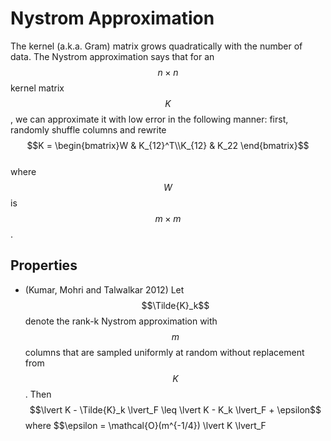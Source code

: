 # Nystrom Approximation

The kernel (a.k.a. Gram) matrix grows quadratically with the number of data.
The Nystrom approximation says that for an $$n \times n$$ kernel matrix $$K$$,
we can approximate it with low error in the following manner: first,
randomly shuffle columns and rewrite $$K = \begin{bmatrix}W & K_{12}^T\\K_{12} & K_22 \end{bmatrix}$$  
where $$W$$ is $$m \times m$$.

## Properties

- (Kumar, Mohri and Talwalkar 2012) Let $$\Tilde{K}_k$$ denote the rank-k
  Nystrom approximation with $$m$$ columns that are sampled uniformly at random without replacement
  from $$K$$. Then $$\lvert K - \Tilde{K}_k \lvert_F \leq \lvert K - K_k \lvert_F + \epsilon$$
  where $$\epsilon = \mathcal{O}(m^{-1/4}) \lvert K \lvert_F 